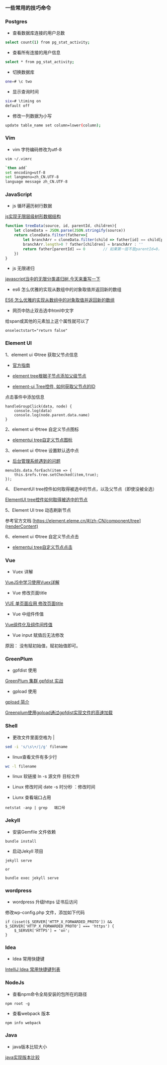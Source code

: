 ### 一些常用的技巧命令

### Postgres

- 查看数据库连接的用户总数
```bash
select count(1) from pg_stat_activity;
```

- 查看所有连接的用户信息
```bash
select * from pg_stat_activity;
```

- 切换数据库
```bash
one=# \c two
```

- 显示查询时间
```bash
six=# \timing on 
default off
```

- 修改一列数据为小写
```bash
update table_name set column=lower(column);
```

### Vim

- vim 字符编码修改为utf-8

``` bash
vim ~/.vimrc

`then add`
set encoding=utf-8
set langmenu=zh_CN.UTF-8
language message zh_CN.UTF-8
```

### JavaScript

- js 循环遍历树行数据

[js实现无限层级树形数据结构](https://blog.csdn.net/Mr_JavaScript/article/details/82817177)

```js
function treeData(source, id, parentId, children){   
    let cloneData = JSON.parse(JSON.stringify(source))
    return cloneData.filter(father=>{
        let branchArr = cloneData.filter(child => father[id] == child[parentId]);
        branchArr.length>0 ? father[children] = branchArr : ''
        return father[parentId] == 0        // 如果第一层不是parentId=0，请自行修改
    })
}
```

- js 无限递归

[javascript当中的无限分类递归树,今天来重写一下](https://blog.csdn.net/jayhkw/article/details/68945087)

- es6 怎么优雅的实现从数组中的对象取值并返回新的数组

[ES6 怎么优雅的实现从数组中的对象取值并返回新的数组](https://segmentfault.com/q/1010000012302145/a-1020000012302361)

- 网页中防止双击选中html中文字

给span或其他的元素加上这个属性就可以了

```
onselectstart="return false"
```

### Element UI

1、element ui 中tree 获取父节点信息

- [官方指南](https://element.eleme.cn/#/zh-CN/component/tree)

- [element tree根据子节点添加父级节点](http://www.imooc.com/wenda/detail/454697)

- [element-ui Tree控件, 如何获取父节点的ID](https://segmentfault.com/q/1010000015922387)

点击事件中添加信息

```
handleGroupClick(data, node) {
    console.log(data)
    console.log(node.parent.data.name)
}
```

2、element ui 中tree 自定义节点图标

- [elementui tree自定义节点图标](https://segmentfault.com/q/1010000015215077)

3、element ui 中tree 设置默认选中点

- [后台管理系统遇到的问题](https://www.jianshu.com/p/230c88a2c523)

```
menuIds.data.forEach(item => {
    this.$refs.tree.setChecked(item,true);
});
```

4、 ElementUI tree控件如何取得被选中的节点，以及父节点（即使没被全选）

[ElementUI tree控件如何取得被选中的节点](https://segmentfault.com/q/1010000012309004)


5、Element UI tree 动态刷新节点

参考官方文档 [https://element.eleme.cn/#/zh-CN/component/tree](renderContent)

6、element ui 中tree 自定义节点点击

- [elementui tree自定义节点点击](https://www.jianshu.com/p/5992a6ab82bf?tdsourcetag=s_pcqq_aiomsg)


### Vue

- Vuex 详解

[VueJS中学习使用Vuex详解](https://segmentfault.com/a/1190000015782272)

- Vue 修改页面title

[VUE 单页面应用 修改页面title](https://segmentfault.com/a/1190000010139214)

- Vue 中组件传值

[Vue组件化及组件间传值](https://segmentfault.com/a/1190000011561859)

- Vue input 赋值后无法修改

原因： 没有赋初始值，赋初始值即可。


### GreenPlum

- gpfdist 使用

[GreenPlum 集群 gpfdist 实战](https://blog.csdn.net/mchdba/article/details/72540806)

- gpload 使用

[gpload 简介](https://gp-docs-cn.github.io/docs/utility_guide/admin_utilities/gpload.html)

[Greenplum使用gpload通过gpfdist实现文件的高速加载](https://blog.csdn.net/jiangshouzhuang/article/details/51817520)

### Shell

- 更改文件里面空格为 |
```bash
sed -i 's/\s\+/|/g' filename
```

- linux查看文件有多少行
```bash
wc -l filename
```

- linux 软链接
ln -s 源文件 目标文件

- Linux 修改时间
date -s  时分秒 ：修改时间

- Liunx 查看端口占用

```
netstat -anp | grep   端口号
```

### Jekyll

- 安装Gemfile 文件依赖

```
bundle install
```

- 启动Jekyll 项目

```
jekyll serve

or

bundle exec jekyll serve
```

### wordpress

- wordpress 升级https 证书后访问

修改wp-config.php 文件，添加如下代码

```
if (isset($_SERVER['HTTP_X_FORWARDED_PROTO']) && $_SERVER['HTTP_X_FORWARDED_PROTO'] === 'https') {
    $_SERVER['HTTPS'] = 'on';
}
```

### Idea

- Idea 常用快捷键

[IntelliJ Idea 常用快捷键列表](https://www.cnblogs.com/zhangpengshou/p/5366413.html) 

### NodeJs

- 查看npm命令全局安装的包所在的路径

```
npm root -g
```

- 查看webpack 版本

```
npm info webpack
```


### Java

- java版本比较大小

[java实现版本比较](https://www.cnblogs.com/hdwang/p/8603061.html)